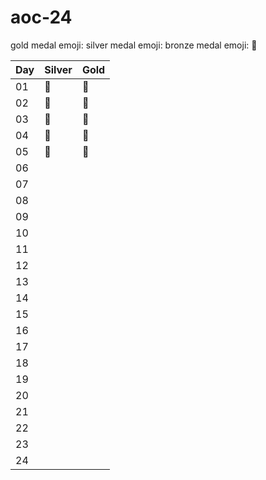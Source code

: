 # aoc-24
gold medal emoji: 
silver medal emoji: 
bronze medal emoji: 🥉


| Day | Silver | Gold |
| --- | ------ | ---- |
| 01  | 🥈      | 🥇    |
| 02  | 🥈      | 🥇    |
| 03  | 🥈      | 🥇    |
| 04  | 🥈      | 🥇    |
| 05  | 🥈      | 🥇    |
| 06  |        |      |
| 07  |        |      |
| 08  |        |      |
| 09  |        |      |
| 10  |        |      |
| 11  |        |      |
| 12  |        |      |
| 13  |        |      |
| 14  |        |      |
| 15  |        |      |
| 16  |        |      |
| 17  |        |      |
| 18  |        |      |
| 19  |        |      |
| 20  |        |      |
| 21  |        |      |
| 22  |        |      |
| 23  |        |      |
| 24  |        |      |
